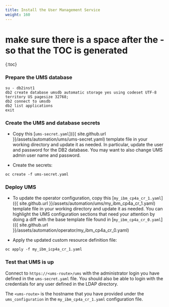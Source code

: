 ```yaml
---
title: Install the User Management Service
weight: 160
---
```


# make sure there is a space after the - so that the TOC is generated
{:toc}

### Prepare the UMS database

```
su - db2inst1
db2 create database umsdb automatic storage yes using codeset UTF-8 territory US pagesize 32768;
db2 connect to umsdb
db2 list applications
exit
```

### Create the UMS and database secrets

- Copy this [`ums-secret.yaml`]({{ site.github.url }}/assets/automation/ums/ums-secret.yaml) template file in your working directory and update it as needed. In particular, update the user and password for the DB2 database. You may want to also change UMS admin user name and password.

- Create the secrets:
```
oc create -f ums-secret.yaml
```

### Deploy UMS

- To update the operator configuration, copy this [`my_ibm_cp4a_cr_1.yaml`]({{ site.github.url }}/assets/automation/ums/my_ibm_cp4a_cr_1.yaml) template file in your working directory and update it as needed. You can highlight the UMS configuration sections that need your attention by doing a diff with the base template file found in [`my_ibm_cp4a_cr_0.yaml`]({{ site.github.url }}/assets/automation/operator/my_ibm_cp4a_cr_0.yaml)

- Apply the updated custom resource definition file:
```
oc apply -f my_ibm_icp4a_cr_1.yaml
```

### Test that UMS is up

Connect to `https://<ums-route>/ums` with the administrator login you have defined in the `ums-secret.yaml` file. You should also be able to login with the credentials for any user defined in the LDAP directory.

The `<ums-route>` is the hostname that you have provided under the `ums_configuration` in the `my_ibm_cp4a_cr_1.yaml` configuration file.
